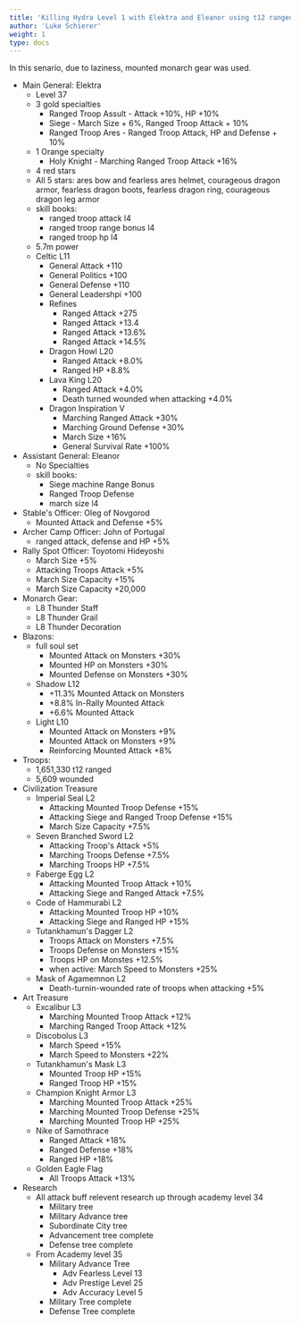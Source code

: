 ```yaml
---
title: 'Killing Hydra Level 1 with Elektra and Eleanor using t12 ranged'
author: 'Luke Schierer'
weight: 1
type: docs
---
```


In this senario, due to laziness, mounted monarch gear was used. 

* Main General: Elektra
  * Level 37
  * 3 gold specialties
    * Ranged Troop Assult - Attack +10%, HP +10%
    * Siege - March Size + 6%, Ranged Troop Attack + 10%
    * Ranged Troop Ares - Ranged Troop Attack, HP and Defense + 10%
  * 1 Orange specialty
    * Holy Knight - Marching Ranged Troop Attack +16%
  * 4 red stars
  * All 5 stars: ares bow and fearless ares helmet, courageous dragon armor, fearless dragon boots, fearless dragon ring, courageous dragon leg armor
  * skill books:
    * ranged troop attack l4
    * ranged troop range bonus l4
    * ranged troop hp l4
  * 5.7m power
  * Celtic L11
    * General Attack +110
    * General Politics +100
    * General Defense +110
    * General Leadershpi +100
    * Refines
      * Ranged Attack +275
      * Ranged Attack +13.4
      * Ranged Attack +13.6%
      * Ranged Attack +14.5%
    * Dragon Howl L20
      * Ranged Attack +8.0%
      * Ranged HP +8.8%
    * Lava King L20
      * Ranged Attack +4.0%
      * Death turned wounded when attacking +4.0%
    * Dragon Inspiration V
      * Marching Ranged Attack +30%
      * Marching Ground Defense +30%
      * March Size +16%
      * General Survival Rate +100%
* Assistant General: Eleanor
  * No Specialties
  * skill books:
    * Siege machine Range Bonus
    * Ranged Troop Defense
    * march size l4
* Stable's Officer: Oleg of Novgorod
  * Mounted Attack and Defense +5%
* Archer Camp Officer: John of Portugal
  * ranged attack, defense and HP +5%
* Rally Spot Officer: Toyotomi Hideyoshi
  * March Size +5%
  * Attacking Troops Attack +5%
  * March Size Capacity +15%
  * March Size Capacity +20,000
* Monarch Gear:
  * L8 Thunder Staff
  * L8 Thunder Grail
  * L8 Thunder Decoration
* Blazons:
  * full soul set
    * Mounted Attack on Monsters +30%
    * Mounted HP on Monsters +30%
    * Mounted Defense on Monsters +30%
  * Shadow L12 
    * +11.3% Mounted Attack on Monsters
    * +8.8% In-Rally Mounted Attack
    * +6.6% Mounted Attack
  * Light L10
    * Mounted Attack on Monsters +9%
    * Mounted Attack on Monsters +9%
    * Reinforcing Mounted Attack +8%
* Troops:
  * 1,651,330 t12 ranged
  * 5,609 wounded
* Civilization Treasure
  * Imperial Seal L2
    * Attacking Mounted Troop Defense +15%
    * Attacking Siege and Ranged Troop Defense +15%
    * March Size Capacity +7.5%
  * Seven Branched Sword L2
    * Attacking Troop's Attack +5%
    * Marching Troops Defense +7.5%
    * Marching Troops HP +7.5%
  * Faberge Egg L2
    * Attacking Mounted Troop Attack +10%
    * Attacking Siege and Ranged Attack +7.5%
  * Code of Hammurabi L2
    * Attacking Mounted Troop HP +10%
    * Attacking Siege and Ranged HP +15%
  * Tutankhamun's Dagger L2
    * Troops Attack on Monsters +7.5%
    * Troops Defense on Monsters +15%
    * Troops HP on Monstes +12.5%
    * when active: March Speed to Monsters +25%
  * Mask of Agamemnon L2
    * Death-turnin-wounded rate of troops when attacking +5%
* Art Treasure
  * Excalibur L3
    * Marching Mounted Troop Attack +12%
    * Marching Ranged Troop Attack +12%
  * Discobolus L3
    * March Speed +15%
    * March Speed to Monsters +22%
  * Tutankhamun's Mask L3
    * Mounted Troop HP +15%
    * Ranged Troop HP +15%
  * Champion Knight Armor L3
    * Marching Mounted Troop Attack +25%
    * Marching Mounted Troop Defense +25%
    * Marching Mounted Troop HP +25%
  * Nike of Samothrace
    * Ranged Attack +18%
    * Ranged Defense +18%
    * Ranged HP +18%
  * Golden Eagle Flag
    * All Troops Attack +13%
* Research
  * All attack buff relevent research up through academy level 34
    * Military tree
    * Military Advance tree
    * Subordinate City tree
    * Advancement tree complete 
    * Defense tree complete
  * From Academy level 35
    * Military Advance Tree
      * Adv Fearless Level 13
      * Adv Prestige Level 25
      * Adv Accuracy Level 5
    * Military Tree complete
    * Defense Tree complete
